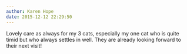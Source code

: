 ```yaml
---
author: Karen Hope
date: 2015-12-12 22:29:50
---
```

Lovely care as always for my 3 cats, especially my one cat who is quite timid but who always settles in well. They are already looking forward to their next visit!

